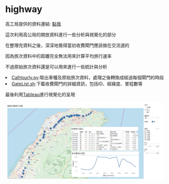 # highway
<p>高工局提供的資料連結: <a href="http://tisvcloud.freeway.gov.tw/">點我</a></p>
<p>這次利用高公局的開放資料進行一些分析與視覺化的部分</p>
<p>在整理完資料之後，深深地覺得當初收費閘門應該做在交流道的</p>
<p>因為旅次資料中的距離完全無法用來計算平均旅行速率</p>
<p>不過原始旅次資料還是可以用來進行一些統計與分析</p>
<li><a href="src/Download.sh>Download.sh</a>: 從高公局歷史資料下載前一天的eTag收費資料</li>
<li><a href="src/CalHourly.py>CalHourly.py</a>:取出車種及原始旅次資料，處理之後轉換成經過每個閘門的時段</li>
<li><a href="src/AggDaily.py>AggDaily.py</a>:利用上一步處理好的資料，將一整天個閘門完整的車輛通過資料依小時進行統計</li>
<li><a href="src/GateList.sh>GateList.sh</a>:下載收費閘門的詳細資訊，包括ID、經緯度、里程數等</li>

<p>最後利用<a href="https://public.tableau.com/views/highway_statistics/Dashboard1?:embed=y&:display_count=yes&publish=yes">Tableau</a>進行視覺化的呈現</p>
<img src="tableau.png"></img>